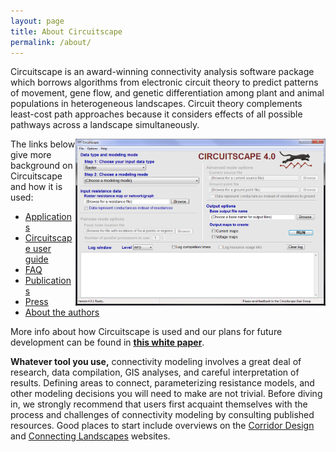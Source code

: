 ```yaml
---
layout: page
title: About Circuitscape
permalink: /about/
---
```


Circuitscape is an award-winning connectivity analysis software package which borrows algorithms from electronic circuit theory to predict patterns of movement, gene flow, and genetic differentiation among plant and animal populations in heterogeneous landscapes. Circuit theory complements least-cost path approaches because it considers effects of all possible pathways across a landscape simultaneously.

<img style="float: right; height: 267px; width: 400px" src="/img/image16.png">

The links below give more background on Circuitscape and how it is used: 

- [Applications](https://www.circuitscape.org/applications)
- [Circuitscape user guide](https://circuitscape.org/circuitscape_4_0_user_guide.html)
- [FAQ](http://www.circuitscape.org/FAQ)
- [Publications](http://www.circuitscape.org/pubs)
- [Press](http://www.circuitscape.org/press)
- [About the authors](http://www.circuitscape.org/about-the-authors)

More info about how Circuitscape is used and our plans for future development can be found in [**this white paper**](http://www.circuitscape.org/downloads/files/McRae%20et%20al.%202016.%20Circuitscape%20Connectivity%20Modeling%20for%20Conservation%20and%20Human%20Health.pdf?attredirects=0&d=1).


**Whatever tool you use,** connectivity modeling involves a great deal of research, data compilation, GIS analyses, and careful interpretation of results. Defining areas to connect, parameterizing resistance models, and other modeling decisions you will need to make are not trivial. Before diving in, we strongly recommend that users first acquaint themselves with the process and challenges of connectivity modeling by consulting published resources. Good places to start include overviews on the [Corridor Design](http://www.corridordesign.org/) and [Connecting Landscapes](http://connectinglandscapes.org/) websites.



